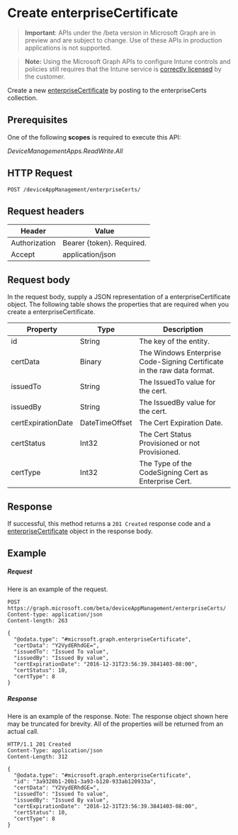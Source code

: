 ﻿# Create enterpriseCertificate

> **Important**: APIs under the /beta version in Microsoft Graph are in preview and are subject to change. Use of these APIs in production applications is not supported.

> **Note:** Using the Microsoft Graph APIs to configure Intune controls and policies still requires that the Intune service is [correctly licensed](https://go.microsoft.com/fwlink/?linkid=839381) by the customer.

Create a new [enterpriseCertificate](../resources/intune_apps_enterprisecertificate.md) by posting to the enterpriseCerts collection.
## Prerequisites
One of the following **scopes** is required to execute this API:

*DeviceManagementApps.ReadWrite.All*
## HTTP Request
<!-- {
  "blockType": "ignored"
}
-->
```http
POST /deviceAppManagement/enterpriseCerts/
```

## Request headers
|Header|Value|
|---|---|
|Authorization|Bearer {token}. Required.|
|Accept|application/json|

## Request body
In the request body, supply a JSON representation of a enterpriseCertificate object.
The following table shows the properties that are required when you create a enterpriseCertificate.

|Property|Type|Description|
|---|---|---|
|id|String|The key of the entity.|
|certData|Binary|The Windows Enterprise Code-Signing Certificate in the raw data format.|
|issuedTo|String|The IssuedTo value for the cert.|
|issuedBy|String|The IssuedBy value for the cert.|
|certExpirationDate|DateTimeOffset|The Cert Expiration Date.|
|certStatus|Int32|The Cert Status Provisioned or not Provisioned.|
|certType|Int32|The Type of the CodeSigning Cert as Enterprise Cert.|

## Response

If successful, this method returns a `201 Created` response code and a [enterpriseCertificate](../resources/intune_apps_enterprisecertificate.md) object in the response body.

## Example

##### Request

Here is an example of the request.
```http
POST https://graph.microsoft.com/beta/deviceAppManagement/enterpriseCerts/
Content-type: application/json
Content-length: 263

{
  "@odata.type": "#microsoft.graph.enterpriseCertificate",
  "certData": "Y2VydERhdGE=",
  "issuedTo": "Issued To value",
  "issuedBy": "Issued By value",
  "certExpirationDate": "2016-12-31T23:56:39.3841403-08:00",
  "certStatus": 10,
  "certType": 8
}
```

##### Response

Here is an example of the response. Note: The response object shown here may be truncated for brevity. All of the properties will be returned from an actual call.
```http
HTTP/1.1 201 Created
Content-Type: application/json
Content-Length: 312

{
  "@odata.type": "#microsoft.graph.enterpriseCertificate",
  "id": "3a9320b1-20b1-3a93-b120-933ab120933a",
  "certData": "Y2VydERhdGE=",
  "issuedTo": "Issued To value",
  "issuedBy": "Issued By value",
  "certExpirationDate": "2016-12-31T23:56:39.3841403-08:00",
  "certStatus": 10,
  "certType": 8
}
```



